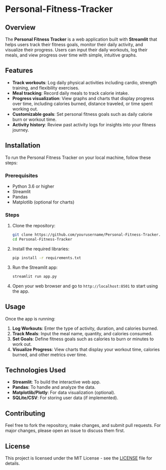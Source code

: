 # Personal-Fitness-Tracker
## Overview
The **Personal Fitness Tracker** is a web application built with **Streamlit** that helps users track their fitness goals, monitor their daily activity, and visualize their progress. Users can input their daily workouts, log their meals, and view progress over time with simple, intuitive graphs. 

## Features
- **Track workouts**: Log daily physical activities including cardio, strength training, and flexibility exercises.
- **Meal tracking**: Record daily meals to track calorie intake.
- **Progress visualization**: View graphs and charts that display progress over time, including calories burned, distance traveled, or time spent working out.
- **Customizable goals**: Set personal fitness goals such as daily calorie burn or workout time.
- **Activity history**: Review past activity logs for insights into your fitness journey.

## Installation

To run the Personal Fitness Tracker on your local machine, follow these steps:

### Prerequisites
- Python 3.6 or higher
- Streamlit
- Pandas
- Matplotlib (optional for charts)

### Steps
1. Clone the repository:
    ```bash
    git clone https://github.com/yourusername/Personal-Fitness-Tracker.git
    cd Personal-Fitness-Tracker
    ```

2. Install the required libraries:
    ```bash
    pip install -r requirements.txt
    ```

3. Run the Streamlit app:
    ```bash
    streamlit run app.py
    ```

4. Open your web browser and go to `http://localhost:8501` to start using the app.

## Usage
Once the app is running:
1. **Log Workouts**: Enter the type of activity, duration, and calories burned.
2. **Track Meals**: Input the meal name, quantity, and calories consumed.
3. **Set Goals**: Define fitness goals such as calories to burn or minutes to work out.
4. **Visualize Progress**: View charts that display your workout time, calories burned, and other metrics over time.



## Technologies Used
- **Streamlit**: To build the interactive web app.
- **Pandas**: To handle and analyze the data.
- **Matplotlib/Plotly**: For data visualization (optional).
- **SQLite/CSV**: For storing user data (if implemented).

## Contributing
Feel free to fork the repository, make changes, and submit pull requests. For major changes, please open an issue to discuss them first.

## License
This project is licensed under the MIT License - see the [LICENSE](LICENSE) file for details.


